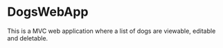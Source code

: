 # DogsWebApp

This is a MVC web application where a list of dogs are viewable, editable and deletable.
